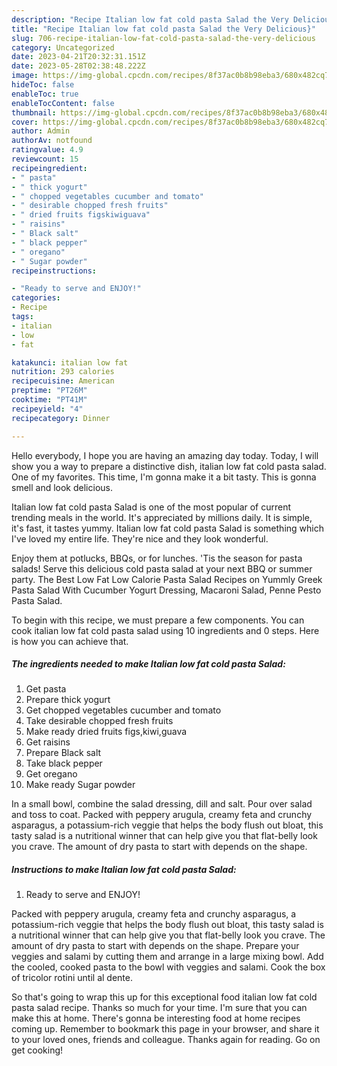 ```yaml
---
description: "Recipe Italian low fat cold pasta Salad the Very Delicious}"
title: "Recipe Italian low fat cold pasta Salad the Very Delicious}"
slug: 706-recipe-italian-low-fat-cold-pasta-salad-the-very-delicious
category: Uncategorized
date: 2023-04-21T20:32:31.151Z
date: 2023-05-28T02:38:48.222Z
image: https://img-global.cpcdn.com/recipes/8f37ac0b8b98eba3/680x482cq70/italian-low-fat-cold-pasta-salad-recipe-main-photo.jpg
hideToc: false
enableToc: true
enableTocContent: false
thumbnail: https://img-global.cpcdn.com/recipes/8f37ac0b8b98eba3/680x482cq70/italian-low-fat-cold-pasta-salad-recipe-main-photo.jpg
cover: https://img-global.cpcdn.com/recipes/8f37ac0b8b98eba3/680x482cq70/italian-low-fat-cold-pasta-salad-recipe-main-photo.jpg
author: Admin
authorAv: notfound
ratingvalue: 4.9
reviewcount: 15
recipeingredient:
- " pasta"
- " thick yogurt"
- " chopped vegetables cucumber and tomato"
- " desirable chopped fresh fruits"
- " dried fruits figskiwiguava"
- " raisins"
- " Black salt"
- " black pepper"
- " oregano"
- " Sugar powder"
recipeinstructions:

- "Ready to serve and ENJOY!"
categories:
- Recipe
tags:
- italian
- low
- fat

katakunci: italian low fat 
nutrition: 293 calories
recipecuisine: American
preptime: "PT26M"
cooktime: "PT41M"
recipeyield: "4"
recipecategory: Dinner

---
```



Hello everybody, I hope you are having an amazing day today. Today, I will show you a way to prepare a distinctive dish, italian low fat cold pasta salad. One of my favorites. This time, I'm gonna make it a bit tasty. This is gonna smell and look delicious.

Italian low fat cold pasta Salad is one of the most popular of current trending meals in the world. It's appreciated by millions daily. It is simple, it's fast, it tastes yummy. Italian low fat cold pasta Salad is something which I've loved my entire life. They're nice and they look wonderful.

Enjoy them at potlucks, BBQs, or for lunches. &#39;Tis the season for pasta salads! Serve this delicious cold pasta salad at your next BBQ or summer party. The Best Low Fat Low Calorie Pasta Salad Recipes on Yummly Greek Pasta Salad With Cucumber Yogurt Dressing, Macaroni Salad, Penne Pesto Pasta Salad.


To begin with this recipe, we must prepare a few components. You can cook italian low fat cold pasta salad using 10 ingredients and 0 steps. Here is how you can achieve that.

<!--inarticleads1-->

##### The ingredients needed to make Italian low fat cold pasta Salad:

1. Get  pasta
1. Prepare  thick yogurt
1. Get  chopped vegetables cucumber and tomato
1. Take  desirable chopped fresh fruits
1. Make ready  dried fruits figs,kiwi,guava
1. Get  raisins
1. Prepare  Black salt
1. Take  black pepper
1. Get  oregano
1. Make ready  Sugar powder


In a small bowl, combine the salad dressing, dill and salt. Pour over salad and toss to coat. Packed with peppery arugula, creamy feta and crunchy asparagus, a potassium-rich veggie that helps the body flush out bloat, this tasty salad is a nutritional winner that can help give you that flat-belly look you crave. The amount of dry pasta to start with depends on the shape. 

<!--inarticleads2-->

##### Instructions to make Italian low fat cold pasta Salad:


1. Ready to serve and ENJOY!

Packed with peppery arugula, creamy feta and crunchy asparagus, a potassium-rich veggie that helps the body flush out bloat, this tasty salad is a nutritional winner that can help give you that flat-belly look you crave. The amount of dry pasta to start with depends on the shape. Prepare your veggies and salami by cutting them and arrange in a large mixing bowl. Add the cooled, cooked pasta to the bowl with veggies and salami. Cook the box of tricolor rotini until al dente. 

So that's going to wrap this up for this exceptional food italian low fat cold pasta salad recipe. Thanks so much for your time. I'm sure that you can make this at home. There's gonna be interesting food at home recipes coming up. Remember to bookmark this page in your browser, and share it to your loved ones, friends and colleague. Thanks again for reading. Go on get cooking!
